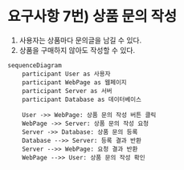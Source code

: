 # 요구사항 7번) 상품 문의 작성

1. 사용자는 상품마다 문의글을 남길 수 있다.
2. 상품을 구매하지 않아도 작성할 수 있다.

```mermaid
sequenceDiagram
    participant User as 사용자
    participant WebPage as 웹페이지
    participant Server as 서버
    participant Database as 데이터베이스

    User ->> WebPage: 상품 문의 작성 버튼 클릭
    WebPage ->> Server: 상품 문의 작성 요청
    Server ->> Database: 상품 문의 등록
    Database -->> Server: 등록 결과 반환
    Server -->> WebPage: 요청 결과 반환
    WebPage -->> User: 상품 문의 작성 확인
```